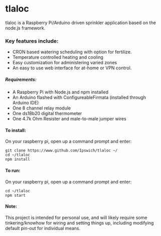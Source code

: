 # tlaloc

tlaloc is a Raspberry Pi/Arduino driven sprinkler application based on the node.js framework.
### Key features include:
+ CRON based watering scheduling with option for fertilize.
+ Temperature controlled heating and cooling
+ Easy customization for administering varied zones
+ An easy to use web interface for at-home or VPN control.

##### Requirements:
+ A Raspberry Pi with Node.js and npm installed
+ An Arduino flashed with ConfigureableFirmata (installed through Arduino IDE)
+ One 8 channel relay module
+ One ds18b20 digital thermometer
+ One 4.7k Ohm Resister and male-to-male jumper wires

#### To install:
On your raspberry pi, open up a command prompt and enter:
```
git clone https://www.github.com/Ipswich/tlaloc ~/
cd ~/tlaloc
npm install
```

#### To run:
On your raspberry pi, open up a command prompt and enter:
```
cd ~/tlaloc
npm start
```

#### Note: 
This project is intended for personal use, and will likely require some tinkering/knowhow for wiring and setting things up, including modifying default pin-out for individual means.

